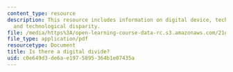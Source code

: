 ```yaml
---
content_type: resource
description: This resource includes information on digital device, technology of USA,
  and technological disparity.
file: /media/https%3A/open-learning-course-data-rc.s3.amazonaws.com/21g-034-media-education-and-the-marketplace-fall-2005/c0e649d3de6ae1975895364b1e07435a_MIT21G_034F05_bridginanyth.pdf
file_type: application/pdf
resourcetype: Document
title: Is there a digital divide?
uid: c0e649d3-de6a-e197-5895-364b1e07435a
---
```

